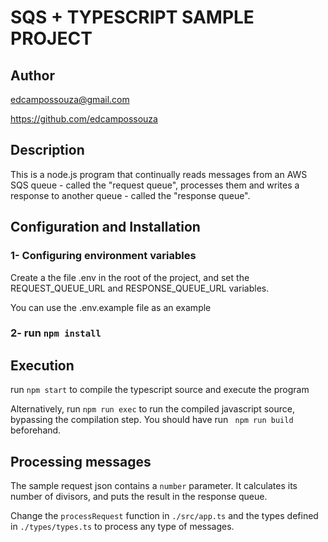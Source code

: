 # SQS + TYPESCRIPT SAMPLE PROJECT

## Author
edcampossouza@gmail.com

https://github.com/edcampossouza

## Description
This is a node.js program that continually reads messages from an AWS SQS queue - called the "request queue", processes them and writes a response to another queue - called the "response queue".

## Configuration and Installation
### 1- Configuring environment variables
Create a the file .env in the root of the project, and set the REQUEST_QUEUE_URL and RESPONSE_QUEUE_URL variables. 

You can use the .env.example file as an example

### 2- run ```npm install ```


## Execution
run ```npm start``` to compile the typescript source and execute the program

Alternatively, run ```npm run exec``` to run the compiled javascript source, bypassing the compilation step. You should have run ``` npm run build``` beforehand.


## Processing messages
The sample request json contains a ```number``` parameter. It calculates its number of divisors, and puts the result in the response queue.

Change the ```processRequest``` function in ```./src/app.ts``` and the types defined in ```./types/types.ts``` to process any type of messages. 